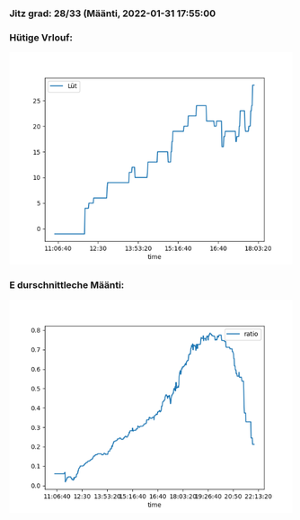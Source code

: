 ### Jitz grad: 28/33 (Määnti, 2022-01-31 17:55:00

### Hütige Vrlouf:
![Graph](Today.png)

### E durschnittleche Määnti:
![Graph](Määnti.png)